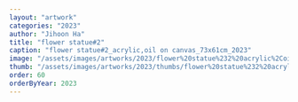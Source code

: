 ```yaml
---
layout: "artwork"
categories: "2023"
author: "Jihoon Ha"
title: "flower statue#2"
caption: "flower statue#2_acrylic,oil on canvas_73x61cm_2023"
image: "/assets/images/artworks/2023/flower%20statue%232%20acrylic%2Coil%20on%20canvas%2073x61cm%202023.jpg"
thumb: "/assets/images/artworks/2023/thumbs/flower%20statue%232%20acrylic%2Coil%20on%20canvas%2073x61cm%202023.jpg"
order: 60
orderByYear: 2023
---
```

